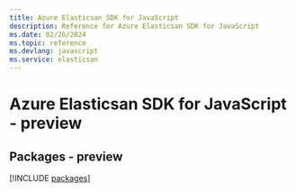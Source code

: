 ```yaml
---
title: Azure Elasticsan SDK for JavaScript
description: Reference for Azure Elasticsan SDK for JavaScript
ms.date: 02/26/2024
ms.topic: reference
ms.devlang: javascript
ms.service: elasticsan
---
```

# Azure Elasticsan SDK for JavaScript - preview
## Packages - preview
[!INCLUDE [packages](elasticsan-index.md)]